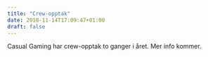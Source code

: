 ```yaml
---
title: "Crew-opptak"
date: 2018-11-14T17:09:47+01:00
draft: false
---
```

Casual Gaming har crew-opptak to ganger i året. Mer info kommer.
